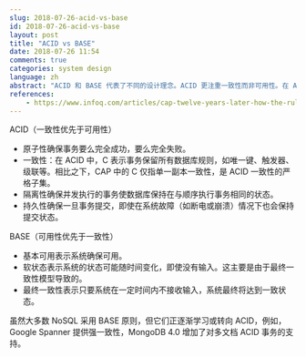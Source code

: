 ```yaml
---
slug: 2018-07-26-acid-vs-base
id: 2018-07-26-acid-vs-base
layout: post
title: "ACID vs BASE"
date: 2018-07-26 11:54
comments: true
categories: system design
language: zh
abstract: "ACID 和 BASE 代表了不同的设计理念。ACID 更注重一致性而非可用性。在 ACID 中，C 表示事务保留所有数据库规则。而 BASE 更侧重于可用性，表示系统确保可用。"
references:
    - https://www.infoq.com/articles/cap-twelve-years-later-how-the-rules-have-changed
---
```


ACID（一致性优先于可用性）

- 原子性确保事务要么完全成功，要么完全失败。
- 一致性：在 ACID 中，C 表示事务保留所有数据库规则，如唯一键、触发器、级联等。相比之下，CAP 中的 C 仅指单一副本一致性，是 ACID 一致性的严格子集。
- 隔离性确保并发执行的事务使数据库保持在与顺序执行事务相同的状态。
- 持久性确保一旦事务提交，即使在系统故障（如断电或崩溃）情况下也会保持提交状态。

BASE（可用性优先于一致性）

- 基本可用表示系统确保可用。
- 软状态表示系统的状态可能随时间变化，即使没有输入。这主要是由于最终一致性模型导致的。
- 最终一致性表示只要系统在一定时间内不接收输入，系统最终将达到一致状态。

虽然大多数 NoSQL 采用 BASE 原则，但它们正逐渐学习或转向 ACID，例如，Google Spanner 提供强一致性，MongoDB 4.0 增加了对多文档 ACID 事务的支持。
